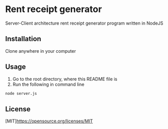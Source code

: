 # Rent receipt generator
Server-Client architecture rent receipt generator program written in NodeJS

## Installation
Clone anywhere in your computer

## Usage
1. Go to the root directory, where this README file is
2. Run the following in command line

```bash
node server.js
```

## License
[MIT]https://opensource.org/licenses/MIT